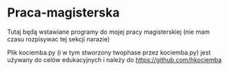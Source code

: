# Praca-magisterska

Tutaj będą wstawiane programy do mojej pracy magisterskiej (nie mam czasu rozpisywac tej sekcji narazie)

Plik kociemba.py (i w tym stworzony twophase przez kociemba.py) jest używany do celów edukacyjnych i należy do https://github.com/hkociemba
